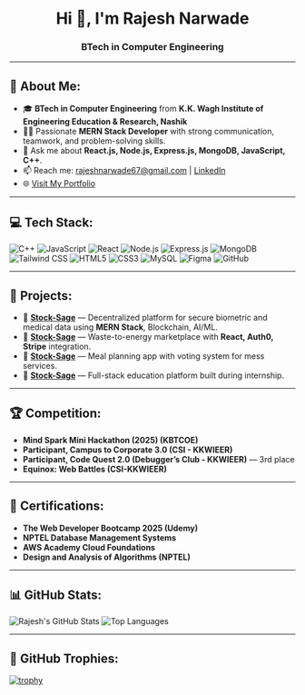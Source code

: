<h1 align="center">Hi 👋, I'm Rajesh Narwade</h1>
<h3 align="center">BTech in Computer Engineering </h3>

---

## 👦 About Me:

- 🎓 **BTech in Computer Engineering** from **K.K. Wagh Institute of Engineering Education & Research, Nashik** 
- 👩‍💻 Passionate **MERN Stack Developer** with strong communication, teamwork, and problem-solving skills.
- 💬 Ask me about **React.js, Node.js, Express.js, MongoDB, JavaScript, C++**.
- 📫 Reach me: [rajeshnarwade67@gmail.com](mailto:rajeshnarwade67@gmail.com) | [LinkedIn](https://www.linkedin.com/in/rajeshn67/)
- 🌐 [Visit My Portfolio](https://rajeshn67.vercel.app/)

---

## 💻 Tech Stack:

![C++](https://img.shields.io/badge/C++-00599C?style=for-the-badge&logo=cplusplus&logoColor=white)
![JavaScript](https://img.shields.io/badge/JavaScript-F7DF1E?style=for-the-badge&logo=javascript&logoColor=black)
![React](https://img.shields.io/badge/React-20232A?style=for-the-badge&logo=react&logoColor=61DAFB)
![Node.js](https://img.shields.io/badge/Node.js-339933?style=for-the-badge&logo=node.js&logoColor=white)
![Express.js](https://img.shields.io/badge/Express.js-000000?style=for-the-badge&logo=express&logoColor=white)
![MongoDB](https://img.shields.io/badge/MongoDB-4EA94B?style=for-the-badge&logo=mongodb&logoColor=white)
![Tailwind CSS](https://img.shields.io/badge/Tailwind_CSS-38B2AC?style=for-the-badge&logo=tailwind-css&logoColor=white)
![HTML5](https://img.shields.io/badge/HTML5-E34F26?style=for-the-badge&logo=html5&logoColor=white)
![CSS3](https://img.shields.io/badge/CSS3-1572B6?style=for-the-badge&logo=css3&logoColor=white)
![MySQL](https://img.shields.io/badge/MySQL-005C84?style=for-the-badge&logo=mysql&logoColor=white)
![Figma](https://img.shields.io/badge/Figma-F24E1E?style=for-the-badge&logo=figma&logoColor=white)
![GitHub](https://img.shields.io/badge/GitHub-181717?style=for-the-badge&logo=github&logoColor=white)

---

## 🚀 Projects:

- 🔗 [**Stock-Sage**](https://stock-sage-wheat.vercel.app/) — Decentralized platform for secure biometric and medical data using **MERN Stack**, Blockchain, AI/ML.
- 🔗 [**Stock-Sage**](https://stock-sage-wheat.vercel.app/) — Waste-to-energy marketplace with **React, Auth0, Stripe** integration.
- 🔗 [**Stock-Sage**](https://stock-sage-wheat.vercel.app/) — Meal planning app with voting system for mess services.
- 🔗 [**Stock-Sage**](https://stock-sage-wheat.vercel.app/) — Full-stack education platform built during internship.

---

## 🏆 Competition:

-  **Mind Spark Mini Hackathon (2025) (KBTCOE)**
-  **Participant, Campus to Corporate 3.0 (CSI - KKWIEER)**
-  **Participant, Code Quest 2.0 (Debugger’s Club - KKWIEER)** — 3rd place
-  **Equinox: Web Battles (CSI-KKWIEER)**

---

## 📜 Certifications:
- **The Web Developer Bootcamp 2025 (Udemy)**
- **NPTEL Database Management Systems**
- **AWS Academy Cloud Foundations**
- **Design and Analysis of Algorithms (NPTEL)**

---

## 📊 GitHub Stats:

![Rajesh's GitHub Stats](https://github-readme-stats.vercel.app/api?username=rajeshn67&show_icons=true&theme=dark&hide_border=true)
![Top Languages](https://github-readme-stats.vercel.app/api/top-langs/?username=rajeshn67&layout=compact&theme=dark&hide_border=true)

---

## 🏅 GitHub Trophies:

[![trophy](https://github-profile-trophy.vercel.app/?username=rajeshn67&theme=darkhub&no-bg=true&no-frame=true)](https://github.com/ryo-ma/github-profile-trophy)
